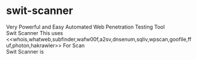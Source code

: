 # swit-scanner
Very Powerful and Easy Automated Web Penetration Testing Tool<br>
Swit Scanner This uses <<whois,whatweb,subfinder,wafw00f,a2sv,dnsenum,sqliv,wpscan,goofile,ffuf,photon,hakrawler>> For Scan<br>
Swit Scanner is 
